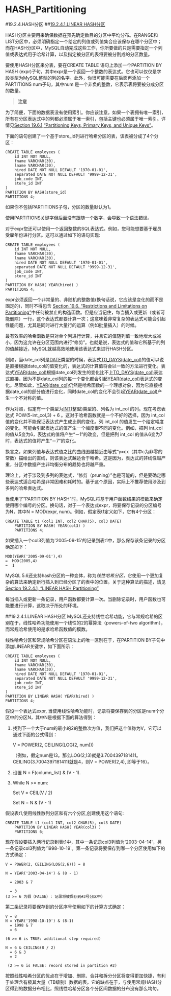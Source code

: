 # HASH_Partitioning

#19.2.4.HASH分区
##[19.2.4.1.LINEAR HASH分区](19.2.4.1)

HASH分区主要用来确保数据在预先确定数目的分区中平均分布。在RANGE和LIST分区中，必须明确指定一个给定的列值或列值集合应该保存在哪个分区中；而在HASH分区中，MySQL自动完成这些工作，你所要做的只是需要指定一个列值或表达式用于哈希计算，以及指定被分区的表将要被分割成的分区数量。

要使用HASH分区来分表，要在CREATE TABLE 语句上添加一个PARTITION BY HASH (expr)子句，其中expr是一个返回一个整数的表达式。它也可以仅仅是字段类型为MySQL整型的列的名字。此外，你很可能需要在后面再添加一个PARTITIONS num子句，其中num 是一个非负的整数，它表示表将要被分成分区的数量。

>**注意**
>
为了简便，下面的数据表没有使用索引。你应该注意，如果一个表拥有唯一索引，所有在分区表达式中的列都必须属于唯一索引，包括主键也必须属于唯一索引。详情见[Section 19.6.1,“Partitioning Keys, Primary Keys, and Unique Keys”](./19.6.1_Partitioning_Keys_Primary_Keys_and_Unique_Keys.md)。

下面的语句创建了一个基于store_id列进行哈希分区的表，该表被分成了4个分区：

    CREATE TABLE employees (
	    id INT NOT NULL,
	    fname VARCHAR(30),
	    lname VARCHAR(30),
	    hired DATE NOT NULL DEFAULT '1970-01-01',
	    separated DATE NOT NULL DEFAULT '9999-12-31',
	    job_code INT,
	    store_id INT
    )
    PARTITION BY HASH(store_id)
    PARTITIONS 4;

如果你不包括PARTITIONS子句，分区的数量默认为1。　　　　

使用PARTITIONS关键字但后面没有跟随一个数字，会导致一个语法错误。　　　　

对于expr您还可以使用一个返回整数的SQL表达式。例如，您可能想要基于雇员受雇年份进行分区。这可以通过如下的语句实现:
    
    CREATE TABLE employees (
	    id INT NOT NULL,
	    fname VARCHAR(30),
	    lname VARCHAR(30),
	    hired DATE NOT NULL DEFAULT '1970-01-01',
	    separated DATE NOT NULL DEFAULT '9999-12-31',
	    job_code INT,
	    store_id INT
    )
    PARTITION BY HASH( YEAR(hired) )
    PARTITIONS 4;

expr必须返回一个非常量的、非随机的整数值(换句话说，它应该是变化的而不是固定的)，同时不得包含 [Section 19.6, “Restrictions and Limitations on Partitioning”](./19.06.00_Restrictions_and_Limitations_on_Partitioning.md)中任何被禁止的构造函数。但是应当记住，每当插入或更新（或者可能删除）一行，这个表达式都要计算一次；这意味着非常复杂的表达式可能会引起性能问题，尤其是同时进行大量行的运算（例如批量插入）的时候。

最有效率的哈希函数是只对单个列进行计算，并且它的值随列值一致地增大或减小，因为这允许在分区范围内进行“修剪”。也就是说，表达式的值和它所基于的列的值越接近，MySQL就越高效地使用该表达式来进行HASH分区。

例如，当date_col列是[DATE][11.03.01]类型的时候，表达式[TO_DAYS(date_col)][12.07.00]的值可以说是直接根据date_col的值变化的，表达式的计算值将会以一致的方法进行变化。表达式[YEAR(date_col)][12.07.00]根据date_col列发生的变化比不上[TO_DAYS(date_col)][12.07.00]表达式直接，因为不是date_col列的每一个变化都会引起[YEAR(date_col)][12.07.00]表达式的变化。尽管如此，[YEAR(date_col)][12.07.00]仍然是哈希函数的一个理想对象，因为它直接根据date_col的部分值进行变化，同时date_col的变化不会引起[YEAR(date_col)][12.07.00]产生一个不对称的值。

作为对照，假定有一个类型为[INT][11.02.01](整型)类型的、列名为 int_col 的列。现在考虑表达式 POW(5-int_col,3) + 6 。这对于哈希函数就是一个不好的选择，因为 int_col 值的变化并不能保证表达式产生成比例的变化。列 int_col 的值发生一个给定幅度的变化，可能会引起表达式的值产生一个幅度很不同的变化。例如，把列 int_col 的值从5变为6，表达式的值将产生“－1”的改变，但是把列 int_col 的值从6变为7时，表达式的值将产生“－7”的变化。

换言之，如果列值与表达式值之比的曲线图越接近由等式“y=cx（其中c为非零的常数）描绘出的直线，则该表达式越适合于哈希。这是因为，表达式的非线性越严重，分区中数据产生非均衡分布的趋势也将越严重。

理论上，对于涉及到多列的表达式，“修剪（pruning）”也是可能的，但是要确定哪些表达式适合哈希是非常困难和耗时的。基于这个原因，实际上不推荐使用涉及到多列的哈希表达式。

当使用了“PARTITION BY HASH”时，MySQL将基于用户函数结果的模数来确定使用哪个编号的分区。换句话，对于一个表达式expr，将要保存记录的分区编号为N，其中N = MOD(expr, num)。例如，假定表t1定义如下，它有4个分区： 

    CREATE TABLE t1 (col1 INT, col2 CHAR(5), col3 DATE)
	    PARTITION BY HASH( YEAR(col3) )
	    PARTITIONS 4;
如果插入一个col3列值为'2005-09-15'的记录到表t1中，那么保存该条记录的分区确定如下：

    MOD(YEAR('2005-09-01'),4)
    =  MOD(2005,4)
    =  1

MySQL 5.6还支持hash分区的一种变体，称为*线性哈希分区*，它使用一个更加复杂的算法来确定新行插入到已经分区了的表中的位置。关于这种算法的描述，请见 [Section 19.2.4.1, “LINEAR HASH Partitioning”](./19.02.04_HASH_Partitioning.md#19.2.4.1)　　　　

每当插入或更新一条记录，用户函数都要计算一次。当删除记录时，用户函数也可能要进行计算，这取决于所处的环境。


##19.2.4.1.LINEAR HASH分区
MySQL还支持线性哈希功能，它与常规哈希的区别在于，线性哈希功能使用一个线性的2的幂算法（powers-of-two algorithm），而常规哈希使用的是求哈希函数值的模数。

线性哈希分区和常规哈希分区在语法上的唯一区别在于，在PARTITION BY子句中添加LINEAR关键字，如下面所示：

    CREATE TABLE employees (
	    id INT NOT NULL,
	    fname VARCHAR(30),
	    lname VARCHAR(30),
	    hired DATE NOT NULL DEFAULT '1970-01-01',
	    separated DATE NOT NULL DEFAULT '9999-12-31',
	    job_code INT,
	    store_id INT
    )
    PARTITION BY LINEAR HASH( YEAR(hired) )
    PARTITIONS 4;

假设一个表达式expr, 当使用线性哈希功能时，记录将要保存到的分区是num个分区中的分区N，其中N是根据下面的算法得到：

1.  找到下一个大于num的最小的2的整数次方值，我们把这个值称为V，它可以通过下面的公式得到：

    V = POWER(2, CEILING(LOG(2, num)))
  
    （例如，假定num是13。那么LOG(2,13)就是3.7004397181411。 CEILING(3.7004397181411)就是4，则V = POWER(2,4), 即等于16）。

2.   设置 N = F(column_list) & (V - 1). 
3.   While N >= num: 
     
     Set V = CEIL(V / 2)
 
     Set N = N & (V - 1) 
   
假设表t1,使用线性散列分区和有六个分区,创建使用这个语句:

    CREATE TABLE t1 (col1 INT, col2 CHAR(5), col3 DATE)
	    PARTITION BY LINEAR HASH( YEAR(col3) )
	    PARTITIONS 6;
现在假设要插入两行记录到表t1中，其中一条记录col3列值为'2003-04-14'，另一条记录col3列值为'1998-10-19'。第一条记录将要保存到哪一个分区使用如下的方式确定：

    V = POWER(2, CEILING(LOG(2,6))) = 8

    N = YEAR('2003-04-14') & (8 - 1)

      = 2003 & 7

      = 3
    (3 >= 6 为假（FALSE）: 记录将被保存到#3号分区中)
 
第二条记录将要保存到的分区序号使用如下的计算方式确定： 
    
    V = 8
    N = YEAR('1998-10-19') & (8-1)
      = 1998 & 7
      = 6

    (6 >= 6 is TRUE: additional step required)

    N = 6 & CEILING(8 / 2)
      = 6 & 3
      = 2

     (2 >= 6 is FALSE: record stored in partition #2)

按照线性哈希分区的优点在于增加、删除、合并和拆分分区将变得更加快捷，有利于处理含有极其大量（TB级别）数据的表。它的缺点在于，与使用常规HASH分区得到的数据分布相比，照线性哈希分区各个分区间数据的分布没有那么均匀。

[11.03.01]:../Chapter_11/11.03.01_The_DATE_DATETIME_and_TIMESTAMP_Types.md
[11.02.01]:../Chapter_11/11.02.01_Integer_Types_Exact_Value_INTEGER_INT_SMALLINT_TINYINT_MEDIUMINT_BIGINT.md
[12.07.00]:../Chapter_12/12.07.00_Date_and_Time_Functions.md